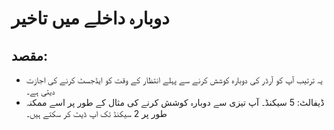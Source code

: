 # **دوبارہ داخلے میں تاخیر**

## مقصد: 

- یہ ترتیب آپ کو آرڈر کی دوبارہ کوشش کرنے سے پہلے انتظار کے وقت کو ایڈجسٹ کرنے کی اجازت دیتی ہے۔
- ڈیفالٹ: 5 سیکنڈ۔ آپ تیزی سے دوبارہ کوشش کرنے کی مثال کے طور پر اسے ممکنہ طور پر 2 سیکنڈ تک اپ ڈیٹ کر سکتے ہیں۔

